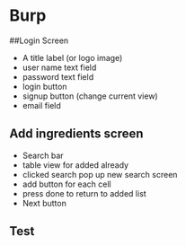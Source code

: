 # Burp

##Login Screen  

- A title label (or logo image)
- user name text field
- password text field 
- login button
- signup button (change current view)
- email field

## Add ingredients screen

- Search bar
- table view for added already
- clicked search pop up new search screen
- add button for each cell
- press done to return to added list
- Next button

## Test
